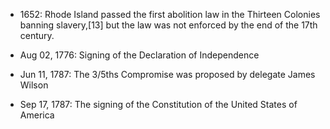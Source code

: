 * 1652: Rhode Island passed the first abolition law in the Thirteen Colonies banning slavery,[13] but the law was not enforced by the end of the 17th century.

* Aug 02, 1776: Signing of the Declaration of Independence

* Jun 11, 1787: The 3/5ths Compromise was proposed by delegate James Wilson

* Sep 17, 1787: The signing of the Constitution of the United States of America
